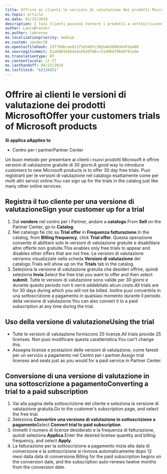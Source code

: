 ```yaml
---
title: Offrire ai clienti le versioni di valutazione dei prodotti Microsoft | Centro per i partner
ms.topic: article
ms.date: 03/15/2019
description: I tuoi clienti possono testare i prodotti a sottoscrizione Microsoft per 30 giorni. È possibile effettuare l'iscrizione per queste versioni di valutazione nel catalogo come molti altri servizi online.
author: LauraBrenner
ms.author: labrenne
ms.localizationpriority: medium
ms.custom: seodec18
ms.openlocfilehash: 15f799bcee811f5d349fc302b4e589636dfde408
ms.sourcegitcommit: b1ab80345b4e4af649fb8cc51d96d798e0791ade
ms.translationtype: HT
ms.contentlocale: it-IT
ms.lasthandoff: 04/23/2019
ms.locfileid: "62134251"
---
```

# <a name="offer-your-customers-trials-of-microsoft-products"></a><span data-ttu-id="b6f68-104">Offrire ai clienti le versioni di valutazione dei prodotti Microsoft</span><span class="sxs-lookup"><span data-stu-id="b6f68-104">Offer your customers trials of Microsoft products</span></span>

<span data-ttu-id="b6f68-105">**Si applica a**</span><span class="sxs-lookup"><span data-stu-id="b6f68-105">**Applies to**</span></span>

-  <span data-ttu-id="b6f68-106">Centro per i partner</span><span class="sxs-lookup"><span data-stu-id="b6f68-106">Partner Center</span></span>

<span data-ttu-id="b6f68-107">Un buon metodo per presentare ai clienti i nuovi prodotti Microsoft è offrire versioni di valutazione gratuite di 30 giorni.</span><span class="sxs-lookup"><span data-stu-id="b6f68-107">A good way to introduce customers to new Microsoft products is to offer 30 day free trials.</span></span> <span data-ttu-id="b6f68-108">Puoi registrarti per le versioni di valutazione nel catalogo esattamente come per molti altri servizi online.</span><span class="sxs-lookup"><span data-stu-id="b6f68-108">You can sign up for the trials in the catalog just like many other online services.</span></span>  

## <a name="sign-your-customer-up-for-a-trial"></a><span data-ttu-id="b6f68-109">Registra il tuo cliente per una versione di valutazione</span><span class="sxs-lookup"><span data-stu-id="b6f68-109">Sign your customer up for a trial</span></span>

1.  <span data-ttu-id="b6f68-110">Dal **vendere** nel centro per i Partner, andare a **catalogo**.</span><span class="sxs-lookup"><span data-stu-id="b6f68-110">From **Sell** on the Partner Center, go to **Catalog**.</span></span> 
2.  <span data-ttu-id="b6f68-111">Nel catalogo fai clic su **Trial offer** in **Frequenza fatturazione**.</span><span class="sxs-lookup"><span data-stu-id="b6f68-111">In the catalog, from **Billing frequency**, click **Trial offer**.</span></span> <span data-ttu-id="b6f68-112">Questa operazione consente di abilitare solo le versioni di valutazione gratuite e disabilitare altre offerte non gratuite.</span><span class="sxs-lookup"><span data-stu-id="b6f68-112">This enables only free trials to appear and disables other offers that are not free.</span></span> <span data-ttu-id="b6f68-113">Le versioni di valutazione verranno visualizzate nella scheda **Versioni di valutazione** del catalogo.</span><span class="sxs-lookup"><span data-stu-id="b6f68-113">Trials will show up on the **Trials** tab in the catalog.</span></span>
3.  <span data-ttu-id="b6f68-114">Seleziona la versione di valutazione gratuita che desideri offrire, quindi seleziona **Invia**.</span><span class="sxs-lookup"><span data-stu-id="b6f68-114">Select the free trial you want to offer and then select **submit**.</span></span> <span data-ttu-id="b6f68-115">Tutte le versioni di valutazione sono valide per 30 giorni e durante questo periodo non ti verrà addebitato alcun costo.</span><span class="sxs-lookup"><span data-stu-id="b6f68-115">All trials are for 30 days during which you will not be billed.</span></span> <span data-ttu-id="b6f68-116">Inoltre puoi convertirla in una sottoscrizione a pagamento in qualsiasi momento durante il periodo della versione di valutazione.</span><span class="sxs-lookup"><span data-stu-id="b6f68-116">You can also convert it to a paid subscription at any time during the trial.</span></span>

## <a name="using-the-trial"></a><span data-ttu-id="b6f68-117">Uso della versione di valutazione</span><span class="sxs-lookup"><span data-stu-id="b6f68-117">Using the trial</span></span>

- <span data-ttu-id="b6f68-118">Tutte le versioni di valutazione forniscono 25 licenze.</span><span class="sxs-lookup"><span data-stu-id="b6f68-118">All trials provide 25 licenses.</span></span> <span data-ttu-id="b6f68-119">Non puoi modificare questa caratteristica.</span><span class="sxs-lookup"><span data-stu-id="b6f68-119">You can't change this.</span></span>
- <span data-ttu-id="b6f68-120">Assegna licenze e postazioni delle versioni di valutazione, come faresti per un servizio a pagamento nel Centro per i partner.</span><span class="sxs-lookup"><span data-stu-id="b6f68-120">Assign trial licenses and seats just as you would for a paid service in Partner Center.</span></span>

## <a name="converting-a-trial-to-a-paid-subscription"></a><span data-ttu-id="b6f68-121">Conversione di una versione di valutazione in una sottoscrizione a pagamento</span><span class="sxs-lookup"><span data-stu-id="b6f68-121">Converting a trial to a paid subscription</span></span>

1.  <span data-ttu-id="b6f68-122">Vai alla pagina della sottoscrizione del cliente e seleziona la versione di valutazione gratuita.</span><span class="sxs-lookup"><span data-stu-id="b6f68-122">Go to the customer’s subscription page, and select the free trial.</span></span>
2.  <span data-ttu-id="b6f68-123">Seleziona **Convertire una versione di valutazione in sottoscrizione a pagamento**</span><span class="sxs-lookup"><span data-stu-id="b6f68-123">Select **Convert trial to paid subscription**.</span></span>
3.  <span data-ttu-id="b6f68-124">Immetti il numero di licenze desiderato e la frequenza di fatturazione, quindi seleziona **Applica**.</span><span class="sxs-lookup"><span data-stu-id="b6f68-124">Enter the desired license quantity and billing frequency, and select **Apply**.</span></span>
4.  <span data-ttu-id="b6f68-125">La fatturazione per la sottoscrizione a pagamento inizia alla data di conversione e la sottoscrizione si rinnova automaticamente dopo 12 mesi dalla data di conversione.</span><span class="sxs-lookup"><span data-stu-id="b6f68-125">Billing for the paid subscription begins on the conversion date, and the subscription auto-renews twelve months from the conversion date.</span></span> 

